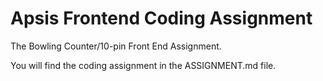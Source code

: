 # Apsis Frontend Coding Assignment
The Bowling Counter/10-pin Front End Assignment.

You will find the coding assignment in the ASSIGNMENT.md file.


